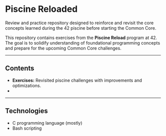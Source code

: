 # Piscine Reloaded

Review and practice repository designed to reinforce and revisit the core concepts learned during the 42 piscine before starting the Common Core.

This repository contains exercises from the **Piscine Reload** program at 42. The goal is to solidify understanding of foundational programming concepts and prepare for the upcoming Common Core challenges.

---

## Contents

- **Exercises:** Revisited piscine challenges with improvements and optimizations.
- 
---

## Technologies

- C programming language (mostly)
- Bash scripting
